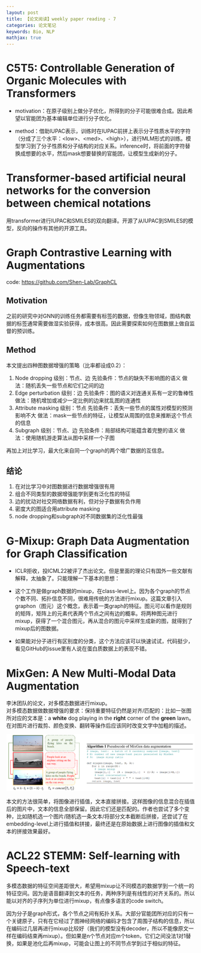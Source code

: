 ```yaml
---
layout: post
title: 【论文阅读】weekly paper reading - 7
categories: 论文笔记
keywords: Bio, NLP
mathjax: true
---
```



# C5T5: Controllable Generation of Organic Molecules with Transformers

- motivation：在原子级别上做分子优化，所得到的分子可能很难合成。因此希望以官能团为基本编辑单位进行分子优化。

- method：借助IUPAC表示，训练时在IUPAC前拼上表示分子性质水平的字符（分成了三个水平：\<low\>、\<med>、\<high\>），进行MLM形式的训练。模型学习到了分子性质和分子结构的对应关系。inference时，将前面的字符替换成想要的水平，然后mask想要替换的官能团，让模型生成新的分子。



# Transformer‑based artificial neural networks for the conversion between chemical notations


用transformer进行IUPAC和SMILES的双向翻译。开源了从IUPAC到SMILES的模型，反向的操作有其他的开源工具。

# Graph Contrastive Learning with Augmentations

code: https://github.com/Shen-Lab/GraphCL

## Motivation

之前的研究中对GNN的训练任务都需要有标签的数据，但像生物领域，图结构数据的标签通常需要做湿实验获得，成本很高。因此需要探索如何在图数据上做自监督的预训练。

## Method

本文提出四种图数据增强的策略（比率都设成0.2）：
1. Node dropping
级别：节点、边
先验条件：节点的缺失不影响图的语义
做法：随机丢失一些节点和它们之间的边
2. Edge perturbation
级别：边
先验条件：图的语义对连通关系有一定的鲁棒性
做法：随机增加或减少一定比例的边来扰乱图的连通性
3. Attribute masking
级别：节点
先验条件：丢失一些节点的属性对模型的预测影响不大
做法：mask一些节点的特征，让模型从周围的信息来推断这个节点的信息
4. Subgraph
级别：节点、边
先验条件：局部结构可能蕴含着完整的语义
做法：使用随机游走算法从图中采样一个子图

再加上对比学习，最大化来自同一个graph的两个增广数据的互信息。

## 结论

1. 在对比学习中对图数据进行数据增强很有用
2. 组合不同类型的数据增强能学到更有泛化性的特征
3. 边的扰动对社交网络数据有利，但对分子数据有负作用
4. 密度大的图适合用attribute masking 
5. node dropping和subgraph对不同数据集的泛化性最强




# G-Mixup: Graph Data Augmentation for Graph Classification


- ICLR拒收，投ICML22被评了杰出论文。但是里面的理论只有国外一些文献有解释，太抽象了。只能理解一下基本的思想：

- 这个工作是做graph数据的mixup，在class-level上。因为各个graph的节点个数不同、拓扑信息不同，很难用传统的方法进行mixup。这篇文章引入graphon（图元）这个概念，表示着一类graph的特征。图元可以看作是规则的矩阵，矩阵上的元素代表两个节点之间有边的概率。将两种图元进行mixup，获得了一个混合图元，再从混合的图元中采样生成新的图，就得到了mixup后的图数据。

- 如果能对分子进行有区别度的分类，这个方法应该可以快速试试，代码挺少，看见GitHub的issue里有人说在蛋白质数据上的表现不错。

# MixGen: A New Multi-Modal Data Augmentation

李沐团队的论文，对多模态数据进行mixup。  
对多模态数据做数据增强的要求：保持重要特征仍然是对齐/匹配的：比如一张图所对应的文本是：a **white** dog playing in the **right** corner of the **green** lawn。在对图片进行裁剪、颜色变换、翻转等操作后应该同时改变文字中加粗的描述。

![](/images/blog/mixgen.png)

本文的方法很简单，将图像进行插值，文本直接拼接。这样图像的信息混合在插值后的图片中，文本的信息全部保留。因此它们还是匹配的。作者也尝试了多个变种，比如随机选一个图片/随机选一条文本/将部分文本截断后拼接，还尝试了在embedding-level上进行插值和拼接，最终还是在原始数据上进行图像的插值和文本的拼接效果最好。





# ACL22 STEMM: Self-learning with Speech-text 

多模态数据的特征空间差距很大，希望用mixup让不同模态的数据学到一个统一的特征空间。因为是语音翻译到文本的任务，两种序列是有线性的对齐关系的。所以能以对齐的子序列为单位进行mixup，有点像多语言的code switch。


因为分子是graph形式，各个节点之间有拓扑关系。大部分官能团所对应的只有一个关键原子，只有在它经过了图神经网络的编码才包含了周围子结构的信息，所以在编码过几层再进行mixup比较好（我们的模型没有decoder，所以不能像原文一样在编码结束再mixup）。但如果是n个节点对应m个token，它们之间没法1对1替换，如果是池化后再mixup，可能会让图上的不同节点学到过于相似的特征。
 
